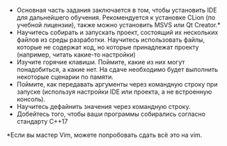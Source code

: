 * Основная часть задания заключается в том, чтобы установить IDE для дальнейшего обучения. Рекомендуется к установке CLion (по учебной лицензии), также можно установить MSVS или Qt Creator.*
* Научитесь собирать и запускать проект, состоящий их нескольких файлов из среды разработки.
Научитесь использовать файлы, которые не содержат код, но которые принадлежат проекту (например, читать какие-то настройки)
* Изучите горячие клавиши. Поймите, какие из них могут понадобиться, а какие нет. На сдаче необходимо будет выполнить некоторые сценарии по памяти.
* Поймите, как передавать аргументы через командную строку при запуске (используя настройки IDE или проекта, а не встроенную консоль).
* Научитесь дефайнить значения через командную строку.
* Добейтесь того, чтобы ваши программы собирались согласно стандарту C++17 

*Если вы мастер Vim, можете попробовать сдать всё это на vim.
